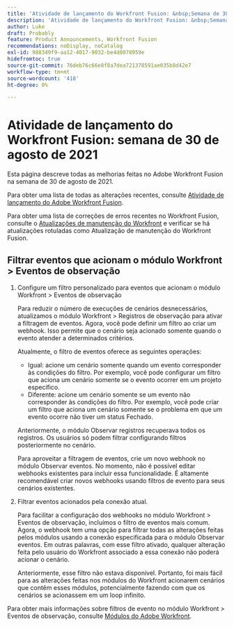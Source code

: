 ```yaml
---
title: 'Atividade de lançamento do Workfront Fusion: &nbsp;Semana de 30 de agosto de 2021'
description: 'Atividade de lançamento do Workfront Fusion: &nbsp;Semana de 30 de agosto de 2021'
author: Luke
draft: Probably
feature: Product Announcements, Workfront Fusion
recommendations: noDisplay, noCatalog
exl-id: 988349f9-aa12-4017-9032-be4d0078959e
hidefromtoc: true
source-git-commit: 76deb76c66e8f8a7dea721378591ae035b8d42e7
workflow-type: tm+mt
source-wordcount: '418'
ht-degree: 0%

---
```


# Atividade de lançamento do Workfront Fusion: semana de 30 de agosto de 2021

Esta página descreve todas as melhorias feitas no Adobe Workfront Fusion na semana de 30 de agosto de 2021.

Para obter uma lista de todas as alterações recentes, consulte [Atividade de lançamento do Adobe Workfront Fusion](../../../product-announcements/product-releases/fusion-release-activity/fusion-release-activity.md).

Para obter uma lista de correções de erros recentes no Workfront Fusion, consulte o [Atualizações de manutenção do Workfront](https://experienceleague.adobe.com/docs/workfront-known-issues/releases/current-updates.html) e verificar se há atualizações rotuladas como Atualização de manutenção do Workfront Fusion.

## Filtrar eventos que acionam o módulo Workfront > Eventos de observação

1. Configure um filtro personalizado para eventos que acionam o módulo Workfront > Eventos de observação

   Para reduzir o número de execuções de cenários desnecessários, atualizamos o módulo Workfront > Registros de observação para ativar a filtragem de eventos. Agora, você pode definir um filtro ao criar um webhook. Isso permite que o cenário seja acionado somente quando o evento atender a determinados critérios.

   Atualmente, o filtro de eventos oferece as seguintes operações:

   * Igual: acione um cenário somente quando um evento corresponder às condições do filtro. Por exemplo, você pode configurar um filtro que aciona um cenário somente se o evento ocorrer em um projeto específico.
   * Diferente: acione um cenário somente se um evento não corresponder às condições do filtro. Por exemplo, você pode criar um filtro que aciona um cenário somente se o problema em que um evento ocorre não tiver um status Fechado.

   Anteriormente, o módulo Observar registros recuperava todos os registros. Os usuários só podem filtrar configurando filtros posteriormente no cenário.

   Para aproveitar a filtragem de eventos, crie um novo webhook no módulo Observar eventos. No momento, não é possível editar webhooks existentes para incluir essa funcionalidade. É altamente recomendável criar novos webhooks usando filtros de evento para seus cenários existentes.

1. Filtrar eventos acionados pela conexão atual.

   Para facilitar a configuração dos webhooks no módulo Workfront > Eventos de observação, incluímos o filtro de eventos mais comum. Agora, o webhook tem uma opção para filtrar todas as alterações feitas pelos módulos usando a conexão especificada para o módulo Observar eventos. Em outras palavras, com esse filtro ativado, qualquer alteração feita pelo usuário do Workfront associado a essa conexão não poderá acionar o cenário.

   Anteriormente, esse filtro não estava disponível. Portanto, foi mais fácil para as alterações feitas nos módulos do Workfront acionarem cenários que contêm esses módulos, potencialmente fazendo com que os cenários se acionassem em um loop infinito.

Para obter mais informações sobre filtros de evento no módulo Workfront > Eventos de observação, consulte [Módulos do Adobe Workfront](../../../workfront-fusion/apps-and-their-modules/workfront-modules.md).

